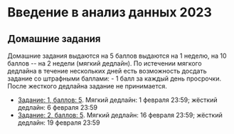 # Введение в анализ данных 2023
## Домашние задания
Домашние задания выдаются на 5 баллов выдаются на 1 неделю, на 10 баллов -- на 2 недели (мягкий дедлайн). По истечении мягкого дедлайна в течение нескольких дней есть возможность досдать задание со штрафными баллами: - 1 балл за каждый день просрочки. После жесткого дедлайна задание не принимается.

* [Задание: 1, баллов: 5](https://github.com/PersDep/data-mining-intro-2023/blob/main/hw01-numpy.ipynb). Мягкий дедлайн: 1 февраля 23:59; жёсткий дедлайн: 6 февраля 23:59
* [Задание: 2, баллов: 5](https://github.com/PersDep/data-mining-intro-2023/blob/main/hw02-pandas.ipynb). Мягкий дедлайн: 16 февраля 23:59; жёсткий дедлайн: 19 февраля 23:59
